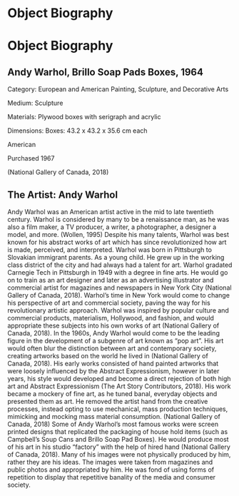 # Object Biography

# Object Biography 

## Andy Warhol, Brillo Soap Pads Boxes, 1964
Category:  European and American Painting, Sculpture, and Decorative Arts

Medium: Sculpture

Materials: Plywood boxes with serigraph and acrylic

Dimensions: Boxes: 43.2 x 43.2 x 35.6 cm each

American

Purchased 1967

(National Gallery of Canada, 2018)


## The Artist: Andy Warhol 

Andy Warhol was an American artist active in the mid to late twentieth century. Warhol is considered by many to be a renaissance man, as he was also a film maker, a TV producer, a writer, a photographer, a designer a model, and more. (Wollen, 1995) Despite his many talents, Warhol was best known for his abstract works of art which has since revolutionized how art is made, perceived, and interpreted.
Warhol was born in Pittsburgh to Slovakian immigrant parents. As a young child. He grew up in the working class district of the city and had always had a talent for art. Warhol gradated Carnegie Tech in Pittsburgh in 1949 with a degree in fine arts. He would go on to train as an art designer and later as an advertising illustrator and commercial artist for magazines and newspapers in New York City (National Gallery of Canada, 2018).
Warhol’s time in New York would come to change his perspective of art and commercial society, paving the way for his revolutionary artistic approach. Warhol was inspired by popular culture and commercial products, materialism, Hollywood, and fashion, and would appropriate these subjects into his own works of art (National Gallery of Canada, 2018).
In the 1960s, Andy Warhol would come to be the leading figure in the development of a subgenre of art known as “pop art”. His art would often blur the distinction between art and contemporary society, creating artworks based on the world he lived in (National Gallery of Canada, 2018). His early works consisted of hand painted artworks that were loosely influenced by the Abstract Expressionism, however in later years, his style would developed and become a direct rejection of both high art and Abstract Expressionism (The Art Story Contributors, 2018). His work became a mockery of fine art, as he tuned banal, everyday objects and presented them as art. He removed the artist hand from the creative processes, instead opting to use mechanical, mass production techniques, mimicking and mocking mass material consumption. (National Gallery of Canada, 2018)
Some of Andy Warhol’s most famous works were screen printed designs that replicated the packaging of house hold items (such as Campbell’s Soup Cans and Brillo Soap Pad Boxes). He would produce most of his art in his studio “factory” with the help of hired hand (National Gallery of Canada, 2018). Many of his images were not physically produced by him, rather they are his ideas. The images were taken from magazines and public photos and appropriated by him. He was fond of using forms of repetition to display that repetitive banality of the media and consumer society. 
